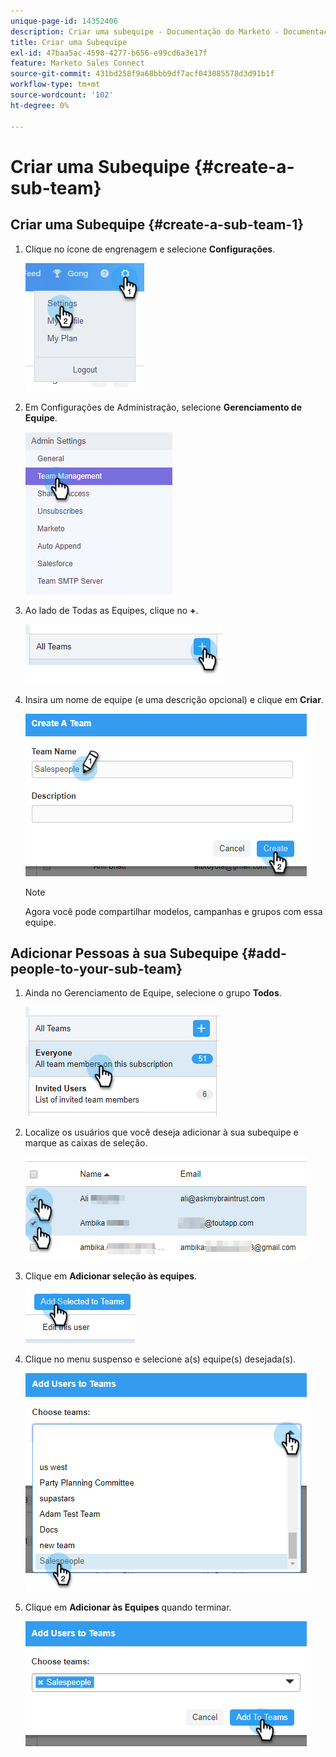 ```yaml
---
unique-page-id: 14352406
description: Criar uma subequipe - Documentação do Marketo - Documentação do produto
title: Criar uma Subequipe
exl-id: 47baa5ac-4598-4277-b656-e99cd6a3e17f
feature: Marketo Sales Connect
source-git-commit: 431bd258f9a68bbb9df7acf043085578d3d91b1f
workflow-type: tm+mt
source-wordcount: '102'
ht-degree: 0%

---
```


# Criar uma Subequipe {#create-a-sub-team}

## Criar uma Subequipe {#create-a-sub-team-1}

1. Clique no ícone de engrenagem e selecione **Configurações**.

   ![](assets/one-1.png)

1. Em Configurações de Administração, selecione **Gerenciamento de Equipe**.

   ![](assets/two-1.png)

1. Ao lado de Todas as Equipes, clique no **+**.

   ![](assets/three-1.png)

1. Insira um nome de equipe (e uma descrição opcional) e clique em **Criar**.

   ![](assets/four-1.png)

   >[!NOTE]
   >
   >Agora você pode compartilhar modelos, campanhas e grupos com essa equipe.

## Adicionar Pessoas à sua Subequipe {#add-people-to-your-sub-team}

1. Ainda no Gerenciamento de Equipe, selecione o grupo **Todos**.

   ![](assets/five-1.png)

1. Localize os usuários que você deseja adicionar à sua subequipe e marque as caixas de seleção.

   ![](assets/six.png)

1. Clique em **Adicionar seleção às equipes**.

   ![](assets/seven.png)

1. Clique no menu suspenso e selecione a(s) equipe(s) desejada(s).

   ![](assets/eight.png)

1. Clique em **Adicionar às Equipes** quando terminar.

   ![](assets/nine.png)
